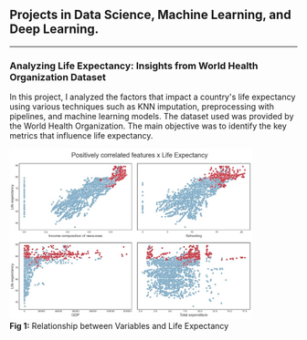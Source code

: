## Projects in Data Science, Machine Learning, and Deep Learning.

---

### Analyzing Life Expectancy: Insights from World Health Organization Dataset

In this project, I analyzed the factors that impact a country's life expectancy using various techniques such as KNN imputation, preprocessing with pipelines, and machine learning models. The dataset used was provided by the World Health Organization. The main objective was to identify the key metrics that influence life expectancy.

<p align="left">
  <img src="images/life_expectancy_fig1.jpg?raw=true" alt="Image 2" style="height: 300px;">
  <br> <b>Fig 1:</b> Relationship between Variables and Life Expectancy
</p>
